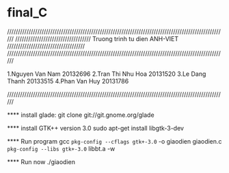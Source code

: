 # final_C
//////////////////////////////////////////////////////////////////////////////////////////////////////
/////////////////////////////////// Truong trinh tu dien ANH-VIET ////////////////////////////////////
//////////////////////////////////////////////////////////////////////////////////////////////////////

1.Nguyen Van Nam 20132696
2.Tran Thi Nhu Hoa 20131520
3.Le Dang Thanh 20133515
4.Phan Van Huy 20131786


//////////////////////////////////////////////////////////////////////////////////////////////////////


****  install glade:
git clone git://git.gnome.org/glade

**** install GTK++ version 3.0
sudo apt-get install libgtk-3-dev


**** Run program
 gcc `pkg-config --cflags gtk+-3.0` -o giaodien giaodien.c `pkg-config --libs gtk+-3.0` libbt.a -w

**** Run now
./giaodien


